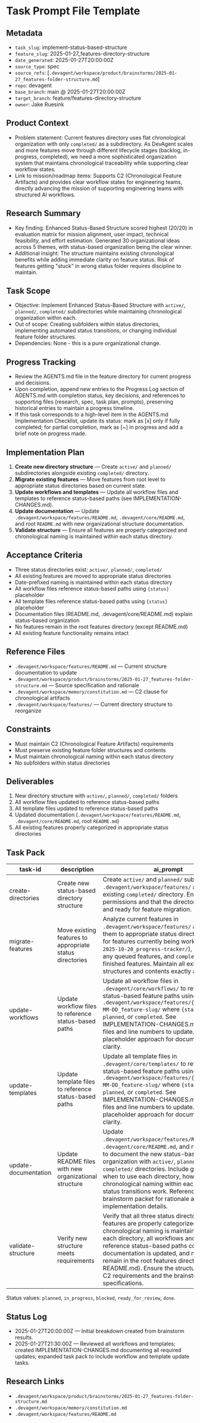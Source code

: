 # Task Prompt File Template

## Metadata
- `task_slug`: implement-status-based-structure
- `feature_slug`: 2025-01-27_features-directory-structure
- `date_generated`: 2025-01-27T20:00:00Z
- `source_type`: spec
- `source_refs`: [`.devagent/workspace/product/brainstorms/2025-01-27_features-folder-structure.md`]
- `repo`: devagent
- `base_branch`: main @ 2025-01-27T20:00:00Z
- `target_branch`: feature/features-directory-structure
- `owner`: Jake Ruesink

## Product Context
- Problem statement: Current features directory uses flat chronological organization with only `completed/` as a subdirectory. As DevAgent scales and more features move through different lifecycle stages (backlog, in-progress, completed), we need a more sophisticated organization system that maintains chronological traceability while supporting clear workflow states.
- Link to mission/roadmap items: Supports C2 (Chronological Feature Artifacts) and provides clear workflow states for engineering teams, directly advancing the mission of supporting engineering teams with structured AI workflows.

## Research Summary
- Key finding: Enhanced Status-Based Structure scored highest (20/20) in evaluation matrix for mission alignment, user impact, technical feasibility, and effort estimation. Generated 30 organizational ideas across 5 themes, with status-based organization being the clear winner.
- Additional insight: The structure maintains existing chronological benefits while adding immediate clarity on feature status. Risk of features getting "stuck" in wrong status folder requires discipline to maintain.

## Task Scope
- Objective: Implement Enhanced Status-Based Structure with `active/`, `planned/`, `completed/` subdirectories while maintaining chronological organization within each.
- Out of scope: Creating subfolders within status directories, implementing automated status transitions, or changing individual feature folder structures.
- Dependencies: None - this is a pure organizational change.

## Progress Tracking
- Review the AGENTS.md file in the feature directory for current progress and decisions.
- Upon completion, append new entries to the Progress Log section of AGENTS.md with completion status, key decisions, and references to supporting files (research, spec, task plan, prompts), preserving historical entries to maintain a progress timeline.
- If this task corresponds to a high-level item in the AGENTS.md Implementation Checklist, update its status: mark as [x] only if fully completed; for partial completion, mark as [~] in progress and add a brief note on progress made.

## Implementation Plan
1. **Create new directory structure** — Create `active/` and `planned/` subdirectories alongside existing `completed/` directory.
2. **Migrate existing features** — Move features from root level to appropriate status directories based on current state.
3. **Update workflows and templates** — Update all workflow files and templates to reference status-based paths (see IMPLEMENTATION-CHANGES.md).
4. **Update documentation** — Update `.devagent/workspace/features/README.md`, `.devagent/core/README.md`, and root `README.md` with new organizational structure documentation.
5. **Validate structure** — Ensure all features are properly categorized and chronological naming is maintained within each status directory.

## Acceptance Criteria
- Three status directories exist: `active/`, `planned/`, `completed/`
- All existing features are moved to appropriate status directories
- Date-prefixed naming is maintained within each status directory
- All workflow files reference status-based paths using `{status}` placeholder
- All template files reference status-based paths using `{status}` placeholder
- Documentation files (README.md, .devagent/core/README.md) explain status-based organization
- No features remain in the root features directory (except README.md)
- All existing feature functionality remains intact

## Reference Files
- `.devagent/workspace/features/README.md` — Current structure documentation to update
- `.devagent/workspace/product/brainstorms/2025-01-27_features-folder-structure.md` — Source specification and rationale
- `.devagent/workspace/memory/constitution.md` — C2 clause for chronological artifacts
- `.devagent/workspace/features/` — Current directory structure to reorganize

## Constraints
- Must maintain C2 (Chronological Feature Artifacts) requirements
- Must preserve existing feature folder structures and contents
- Must maintain chronological naming within each status directory
- No subfolders within status directories

## Deliverables
1. New directory structure with `active/`, `planned/`, `completed/` folders
2. All workflow files updated to reference status-based paths
3. All template files updated to reference status-based paths
4. Updated documentation (`.devagent/workspace/features/README.md`, `.devagent/core/README.md`, root `README.md`)
5. All existing features properly categorized in appropriate status directories

## Task Pack
| task-id | description | ai_prompt | status | file_hints | context_refs |
| --- | --- | --- | --- | --- | --- |
| create-directories | Create new status-based directory structure | Create `active/` and `planned/` subdirectories in `.devagent/workspace/features/` alongside the existing `completed/` directory. Ensure proper permissions and that the directories are empty and ready for feature migration. | planned | [`.devagent/workspace/features/`] | [`.devagent/workspace/product/brainstorms/2025-01-27_features-folder-structure.md#L103-115`] |
| migrate-features | Move existing features to appropriate status directories | Analyze current features in `.devagent/workspace/features/` and move them to appropriate status directories: `active/` for features currently being worked on (like `2025-10-20_progress-tracker/`), `planned/` for any queued features, and `completed/` for finished features. Maintain all existing folder structures and contents exactly as they are. | planned | [`.devagent/workspace/features/`] | [`.devagent/workspace/product/brainstorms/2025-01-27_features-folder-structure.md#L103-115`] |
| update-workflows | Update workflow files to reference status-based paths | Update all workflow files in `.devagent/core/workflows/` to reference status-based feature paths using the pattern `.devagent/workspace/features/{status}/YYYY-MM-DD_feature-slug/` where `{status}` is `active`, `planned`, or `completed`. See IMPLEMENTATION-CHANGES.md for specific files and line numbers to update. Maintain the placeholder approach for documentation clarity. | planned | [`.devagent/core/workflows/`] | [`IMPLEMENTATION-CHANGES.md`, `.devagent/workspace/product/brainstorms/2025-01-27_features-folder-structure.md#L103-115`] |
| update-templates | Update template files to reference status-based paths | Update all template files in `.devagent/core/templates/` to reference status-based feature paths using the pattern `.devagent/workspace/features/{status}/YYYY-MM-DD_feature-slug/` where `{status}` is `active`, `planned`, or `completed`. See IMPLEMENTATION-CHANGES.md for specific files and line numbers to update. Maintain the placeholder approach for documentation clarity. | planned | [`.devagent/core/templates/`] | [`IMPLEMENTATION-CHANGES.md`, `.devagent/workspace/product/brainstorms/2025-01-27_features-folder-structure.md#L103-115`] |
| update-documentation | Update README files with new organizational structure | Update `.devagent/workspace/features/README.md`, `.devagent/core/README.md`, and root `README.md` to document the new status-based organization with `active/`, `planned/`, and `completed/` directories. Include guidance on when to use each directory, how to maintain chronological naming within each, and how status transitions work. Reference the brainstorm packet for rationale and implementation details. | planned | [`.devagent/workspace/features/README.md`, `.devagent/core/README.md`, `README.md`] | [`.devagent/workspace/product/brainstorms/2025-01-27_features-folder-structure.md#L103-115`, `.devagent/workspace/memory/constitution.md#C2`] |
| validate-structure | Verify new structure meets requirements | Verify that all three status directories exist, all features are properly categorized, chronological naming is maintained within each directory, all workflows and templates reference status-based paths correctly, documentation is updated, and no features remain in the root features directory (except README.md). Ensure the structure aligns with C2 requirements and the brainstorm specifications. | planned | [`.devagent/workspace/features/`, `.devagent/core/`] | [`.devagent/workspace/product/brainstorms/2025-01-27_features-folder-structure.md#L103-115`, `.devagent/workspace/memory/constitution.md#C2`, `IMPLEMENTATION-CHANGES.md`] |

Status values: `planned`, `in_progress`, `blocked`, `ready_for_review`, `done`.

## Status Log
- 2025-01-27T20:00:00Z — Initial breakdown created from brainstorm results.
- 2025-01-27T21:30:00Z — Reviewed all workflows and templates; created IMPLEMENTATION-CHANGES.md documenting all required updates; expanded task pack to include workflow and template update tasks.

## Research Links
- `.devagent/workspace/product/brainstorms/2025-01-27_features-folder-structure.md`
- `.devagent/workspace/memory/constitution.md`
- `.devagent/workspace/features/README.md`
